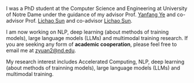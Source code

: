 I was a PhD student at the Computer Science and Engineering at University of Notre Dame under the guidance of my advisor Prof. [Yanfang Ye](http://yes-lab.org/) and co-advisor Prof. [Lichao Sun](https://lichao-sun.github.io/) and co-advisor [Lichao Sun](https://lichao-sun.github.io/).

I am now working on NLP, deep learning (about methods of training models), large language models (LLMs) and multimodal training research. If you are seeking any form of **academic cooperation**, please feel free to email me at [zyuan2@nd.edu](zyuan2@nd.edu).

My research interest includes Accelerated Computing, NLP, deep learning (about methods of trainning models), large language models (LLMs) and multimodal training. 
